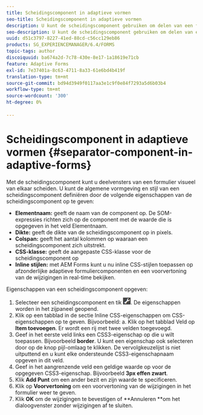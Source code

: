 ```yaml
---
title: Scheidingscomponent in adaptieve vormen
seo-title: Scheidingscomponent in adaptieve vormen
description: U kunt de scheidingscomponent gebruiken om delen van een formulier visueel te scheiden.
seo-description: U kunt de scheidingscomponent gebruiken om delen van een formulier visueel te scheiden.
uuid: d51c3797-8227-41ed-88cd-c56cc129eb86
products: SG_EXPERIENCEMANAGER/6.4/FORMS
topic-tags: author
discoiquuid: ba674a2d-7c78-430e-8e17-1a18619e71cb
feature: Adaptive Forms
exl-id: 7e37401a-8c63-4711-8a33-61e6bd4b419f
translation-type: tm+mt
source-git-commit: bd94d3949f0117aa3e1c9f0e84f7293a5d6b03b4
workflow-type: tm+mt
source-wordcount: '300'
ht-degree: 0%

---
```


# Scheidingscomponent in adaptieve vormen {#separator-component-in-adaptive-forms}

Met de scheidingscomponent kunt u deelvensters van een formulier visueel van elkaar scheiden. U kunt de algemene vormgeving en stijl van een scheidingscomponent definiëren door de volgende eigenschappen van de scheidingscomponent op te geven:

* **Elementnaam:** geeft de naam van de component op. De SOM-expressies richten zich op de component met de waarde die is opgegeven in het veld Elementnaam.
* **Dikte:** geeft de dikte van de scheidingscomponent op in pixels.
* **Colspan:** geeft het aantal kolommen op waaraan een scheidingscomponent zich uitstrekt.
* **CSS-klasse:** geeft de aangepaste CSS-klasse voor de scheidingscomponent op
* **Inline stijlen:** met AEM Forms kunt u nu inline CSS-stijlen toepassen op afzonderlijke adaptieve formuliercomponenten en een voorvertoning van de wijzigingen in real-time bekijken.

Eigenschappen van een scheidingscomponent opgeven:

1. Selecteer een scheidingscomponent en tik ![cmppr](assets/cmppr.png). De eigenschappen worden in het zijpaneel geopend.
1. Klik op een tabblad in de sectie Inline CSS-eigenschappen om CSS-eigenschappen op te geven. Bijvoorbeeld: a. Klik op het tabblad Veld op **Item toevoegen**. Er wordt een rij met twee velden toegevoegd.
1. Geef in het eerste veld links een CSS3-eigenschap op die u wilt toepassen. Bijvoorbeeld **border**. U kunt een eigenschap ook selecteren door op de knop pijl-omlaag te klikken. De vervolgkeuzelijst is niet uitputtend en u kunt elke ondersteunde CSS3-eigenschapnaam opgeven in dit veld.
1. Geef in het aangrenzende veld een geldige waarde op voor de opgegeven CSS3-eigenschap. Bijvoorbeeld **3px effen zwart**.
1. Klik **Add Punt** om een ander bezit en zijn waarde te specificeren.
1. Klik op **Voorvertoning** om een voorvertoning van de wijzigingen in het formulier weer te geven.
1. Klik **OK** om de wijzigingen te bevestigen of **Annuleren **om het dialoogvenster zonder wijzigingen af te sluiten.
